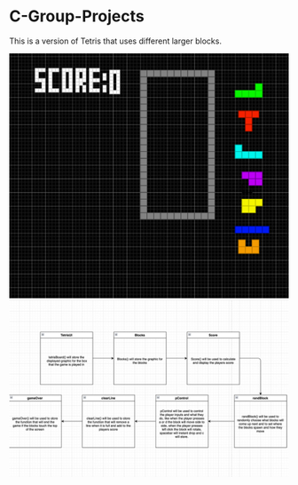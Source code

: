 # C-Group-Projects
This is a version of Tetris that uses different larger blocks.

![Mockup](https://github.com/Juntian-Deng/C-Group-Projects/blob/main/Tetris/Screen%20Shot%202023-03-06%20at%209.18.13%20AM.png)
![Mockup](https://github.com/Juntian-Deng/C-Group-Projects/blob/main/Tetris/Screen%20Shot%202023-03-06%20at%209.40.27%20AM.png)
